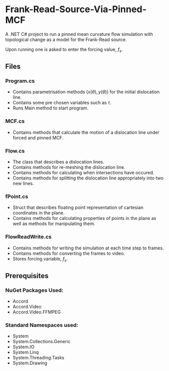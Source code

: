 
# Frank-Read-Source-Via-Pinned-MCF

A .NET C# project to run a pinned mean curvature flow simulation with topological change as a model for the Frank-Read source.

Upon running one is asked to enter the forcing value, $f_s$.

## Files
### Program.cs
* Contains parametrisation methods $(x(\theta),y(\theta))$ for the initial dislocation line.
* Contains some pre chosen variables such as $\tau$. 
* Runs Main method to start program.

### MCF.cs
* Contains methods that calculate the motion of a dislocation line under forced and pinned MCF.

### Flow.cs
* The class that describes a dislocation lines.
* Contains methods for re-meshing the dislocation line.
* Contains methods for calculating when intersections have occured.
* Contains methods for splitting the dislocation line appropriately into two new lines.

### fPoint.cs
* Struct that describes floating point representation of cartesian coordinates in the plane.
* Contains methods for calculating properties of points in the plane as well as methods for manipulating them.

### FlowReadWrite.cs
* Contains methods for writing the simulation at each time step to frames.
* Contains methods for converting the frames to video.
* Stores forcing variable, $f_s$.

## Prerequisites 
### NuGet Packages Used:
* Accord
* Accord.Video
* Accord.Video.FFMPEG

### Standard Namespaces used:
* System
* System.Collections.Generic
* System.IO
* System.Linq
* System.Threading.Tasks
* System.Drawing
